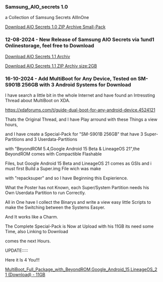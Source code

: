 ### Samsung_AIO_secrets 1.0
a Collection of Samsung Secrets AllInOne

[Download AIO Secrets 1.0 ZIP Archive Small-Pack](https://github.com/Systemx23x/Samsung_AIO_secrets/releases/download/Master/Samsung.AIO.4.All.zip)

### 12-08-2024 - New Release of Samsung AIO Secrets via 1und1 Onlinestorage, feel free to Download

[Download AIO Secrets 1.1 Archiv](https://c.1und1.de/@1157988897574099954/JM1dAGoHTa2uMVpcpkOTdw)

[Download AIO Secrets 1.1 ZIP Archiv size:2GB](https://c.1und1.de/@1157988897574099954/AoPNOvqlRmisrkQephY2rg)





### 16-10-2024 - Add MultiBoot for Any Device, Tested on SM-S901B 256GB with 3 Android Systems for Download

I have search a little bit in the whole Internet and have found an Intressting Thread about MultiBoot on XDA.


https://xdaforums.com/t/guide-dual-boot-for-any-android-device.4524121


Thats the Original Thread, and I have Play arround with these Things a view hours,

and I have create a Special-Pack for "SM-S901B 256GB" that have 3 Super-Partitions and 3 Userdata-Partitions

with "BeyondROM 5.4,Google Android 15 Beta & LineageOS 21",the BeyondROM comes with Compactible Flashable

Files, but Google Android 15 Beta and LineageOS 21 comes as GSIs and i must first Build a Super.img File wich was make

with "repacksuper" and so I have Beginning this Expierience.

What the Poster has not Known, each Super/System Partition needs his Own Userdata Partition to run Correctly.

All in One have I collect the Binarys and write a view easy little Scripts to make the Switching between the Systems Easyer.

And It works like a Charm.


The Complete Special-Pack is Now at Upload with his 11GB its need some Time, also Linking to Download

comes the next Hours.



UPDATE:::::

Here it Is 4 You!!!

<a href="https://hidrive.ionos.com/share/q3flh-c.r4">MultiBoot_Full_Package_with_BeyondROM,Google_Android_15,LineageOS_21 (Download) - 11GB</a><br>

